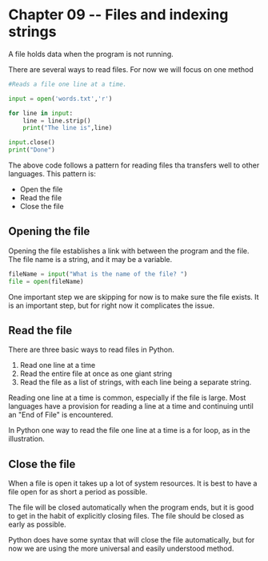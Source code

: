 # Chapter 09 -- Files and indexing strings

A file holds data when the program is not running.

There are several ways to read files.  For now we will focus on one method

```python
#Reads a file one line at a time.

input = open('words.txt','r')

for line in input:
    line = line.strip()
    print("The line is",line)

input.close()
print("Done")
```

The above code follows a pattern for reading files tha transfers well to other languages.  This pattern is:

* Open the file
* Read the file
* Close the file

## Opening the file

Opening the file establishes a link with between the program and the file.  The file name is a string, and it may be a variable.  

```python
fileName = input("What is the name of the file? ")
file = open(fileName)
```

One important step we are skipping for now is to make sure the file exists.  It is an important step, but for right now it complicates the issue.

## Read the file

There are three basic ways to read files in Python.

1. Read one line at a time
2. Read the entire file at once as one giant string
3. Read the file as a list of strings, with each line being a separate string.

Reading one line at a time is common, especially if the file is large.  Most languages have a provision for reading a line at a time and continuing until an "End of File" is encountered.

In Python one way to read the file one line at a time is a for loop, as in the illustration.

## Close the file

When a file is open it takes up a lot of system resources.  It is best to have a file open for as short a period as possible.

The file will be closed automatically when the program ends, but it is good to get in the habit of explicitly closing files.  The file should be closed as early as possible.

Python does have some syntax that will close the file automatically, but for now we are using the more universal and easily understood method.